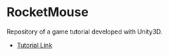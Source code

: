 # RocketMouse
Repository of a game tutorial developed with Unity3D.

* [Tutorial Link](http://www.raywenderlich.com/69392/make-game-like-jetpack-joyride-unity-2d-part-1)
